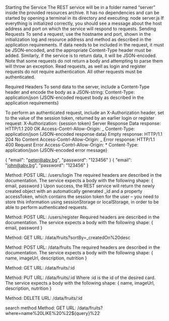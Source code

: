 Starting the Service
The REST service will be in a folder named “server” inside the provided resources archive. It has no dependencies and can be started by opening a terminal in its directory and executing:
node server.js
If everything is initialized correctly, you should see a message about the host address and port on which the service will respond to requests.
Sending Requests
To send a request, use the hostname and port, shown in the initialization log and resource address and method as described in the application requirements. If data needs to be included in the request, it must be JSON-encoded, and the appropriate Content-Type header must be added. Similarly, if the service is to return data, it will be JSON-encoded. Note that some requests do not return a body and attempting to parse them will throw an exception.
Read requests, as well as login and register requests do not require authentication. All other requests must be authenticated.

Required Headers
To send data to the server, include a Content-Type header and encode the body as a JSON-string:
Content-Type: application/json
{JSON-encoded request body as described in the application requirements}

To perform an authenticated request, include an X-Authorization header, set to the value of the session token, returned by an earlier login or register request:
X-Authorization: {session token}
Server Response
Data response:
HTTP/1.1 200 OK
Access-Contrl-Allow-Origin: _
Content-Type: application/json
{JSON-encoded response data}
Empty response:
HTTP/1.1 204 No Content
Access-Contrl-Allow-Origin: _
Error response:
HTTP/1.1 400 Request Error
Access-Contrl-Allow-Origin: \*
Content-Type: application/json
{JSON-encoded error message}

{ "email": "peter@abv.bg", "password": "123456" }
{ "email": "john@abv.bg", "password": "123456" }

Method: POST
URL: /users/login
The required headers are described in the documentation. The service expects a body with the following shape:
{
email,
password
}
Upon success, the REST service will return the newly created object with an automatically generated \_id and a property accessToken, which contains the session token for the user – you need to store this information using sessionStorage or localStorage, in order to be able to perform authenticated requests.

Method: POST
URL: /users/register
Required headers are described in the documentation. The service expects a body with the following shape:
{
email,
password
}

Method: GET
URL: /data/fruits?sortBy=\_createdOn%20desc

Method: POST
URL: /data/fruits
The required headers are described in the documentation. The service expects a body with the following shape:
{
name,
imageUrl,
description,
nutrition
}

Method: GET
URL: /data/fruits/:id

Method: PUT
URL: /data/fruits/:id
Where :id is the id of the desired card.
The service expects a body with the following shape:
{
name,
imageUrl,
description,
nutrition
}

Method: DELETE
URL: /data/fruits/:id

search method
Method: GET
URL: /data/fruits?where=name%20LIKE%20%22${query}%22
